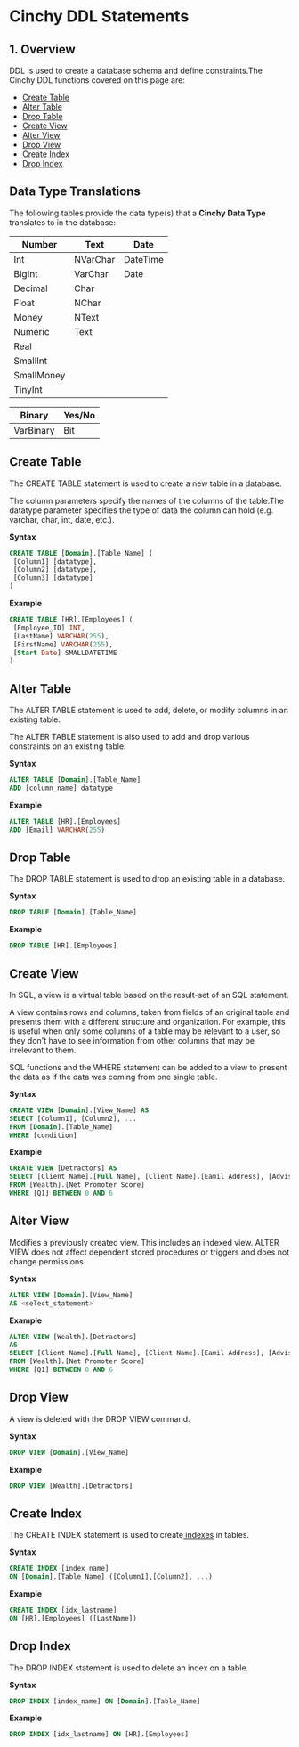 # Cinchy DDL Statements

## 1. Overview

DDL is used to create a database schema and define constraints.The Cinchy DDL functions covered on this page are:

* [​Create Table​](cinchy-ddl-statements.md#create-table)
* [​Alter Table​](cinchy-ddl-statements.md#alter-table)
* [​Drop Table​](cinchy-ddl-statements.md#drop-table)
* ​[Create View​](cinchy-ddl-statements.md#create-view)
* [​Alter View​](cinchy-ddl-statements.md#alter-view)
* ​[Drop View​](cinchy-ddl-statements.md#drop-view)
* ​[Create Index](cinchy-ddl-statements.md#create-index)​
* ​[Drop Index​](cinchy-ddl-statements.md#drop-index)

## Data Type Translations <a href="#data-type-translations" id="data-type-translations"></a>

The following tables provide the data type(s) that a **Cinchy Data Type** translates to in the database:

| Number     | Text     | Date     |
| ---------- | -------- | -------- |
| Int        | NVarChar | DateTime |
| BigInt     | VarChar  | Date     |
| Decimal    | Char     | ​        |
| Float      | NChar    | ​        |
| Money      | NText    | ​        |
| Numeric    | Text     | ​        |
| Real       | ​        | ​        |
| SmallInt   | ​        | ​        |
| SmallMoney | ​        | ​        |
| TinyInt    | ​        | ​        |

| Binary    | Yes/No |
| --------- | ------ |
| VarBinary | Bit    |

## Create Table <a href="#create-table" id="create-table"></a>

The CREATE TABLE statement is used to create a new table in a database.

The column parameters specify the names of the columns of the table.The datatype parameter specifies the type of data the column can hold (e.g. varchar, char, int, date, etc.).

**Syntax**

```sql
CREATE TABLE [Domain].[Table_Name] (
 [Column1] [datatype],
 [Column2] [datatype],
 [Column3] [datatype]
)
```

**Example**

```sql
CREATE TABLE [HR].[Employees] (
 [Employee_ID] INT,
 [LastName] VARCHAR(255),
 [FirstName] VARCHAR(255),
 [Start Date] SMALLDATETIME
)
```

## Alter Table <a href="#alter-table" id="alter-table"></a>

The ALTER TABLE statement is used to add, delete, or modify columns in an existing table.

The ALTER TABLE statement is also used to add and drop various constraints on an existing table.

**Syntax**

```sql
ALTER TABLE [Domain].[Table_Name]
ADD [column_name] datatype
```

**Example**

```sql
ALTER TABLE [HR].[Employees]
ADD [Email] VARCHAR(255)
```

## Drop Table <a href="#drop-table" id="drop-table"></a>

The DROP TABLE statement is used to drop an existing table in a database.

**Syntax**

```sql
DROP TABLE [Domain].[Table_Name]
```

**Example**

```sql
DROP TABLE [HR].[Employees]
```

## Create View <a href="#create-view" id="create-view"></a>

In SQL, a view is a virtual table based on the result-set of an SQL statement.

A view contains rows and columns, taken from fields of an original table and presents them with a different structure and organization. For example, this is useful when only some columns of a table may be relevant to a user, so they don't have to see information from other columns that may be irrelevant to them.

SQL functions and the WHERE statement can be added to a view to present the data as if the data was coming from one single table.

**Syntax**

```sql
CREATE VIEW [Domain].[View_Name] AS
SELECT [Column1], [Column2], ...
FROM [Domain].[Table_Name]
WHERE [condition]
```

**Example**

```sql
CREATE VIEW [Detractors] AS
SELECT [Client Name].[Full Name], [Client Name].[Eamil Address], [Advisor].[Full Name], [Q1], [Q2]
FROM [Wealth].[Net Promoter Score]
WHERE [Q1] BETWEEN 0 AND 6
```

## Alter View <a href="#alter-view" id="alter-view"></a>

Modifies a previously created view. This includes an indexed view. ALTER VIEW does not affect dependent stored procedures or triggers and does not change permissions.

**Syntax**

```sql
ALTER VIEW [Domain].[View_Name]   
AS <select_statement>
```

**Example**

```sql
ALTER VIEW [Wealth].[Detractors]
AS
SELECT [Client Name].[Full Name], [Client Name].[Eamil Address], [Advisor].[Full Name], [Q1], [Q2]
FROM [Wealth].[Net Promoter Score]
WHERE [Q1] BETWEEN 0 AND 6
```

## Drop View <a href="#drop-view" id="drop-view"></a>

A view is deleted with the DROP VIEW command.

**Syntax**

```sql
DROP VIEW [Domain].[View_Name]
```

**Example**

```sql
DROP VIEW [Wealth].[Detractors]
```

## Create Index <a href="#create-index" id="create-index"></a>

The CREATE INDEX statement is used to create[ indexes](../../../guides-for-using-cinchy/builder-guides/creating-tables/indexing-and-partitioning.md) in tables.

**Syntax**

```sql
CREATE INDEX [index_name]
ON [Domain].[Table_Name] ([Column1],[Column2], ...)
```

**Example**

```sql
CREATE INDEX [idx_lastname]
ON [HR].[Employees] ([LastName])
```

## Drop Index <a href="#drop-index" id="drop-index"></a>

The DROP INDEX statement is used to delete an index on a table.

**Syntax**

```sql
DROP INDEX [index_name] ON [Domain].[Table_Name]
```

**Example**

```sql
DROP INDEX [idx_lastname] ON [HR].[Employees]
```
